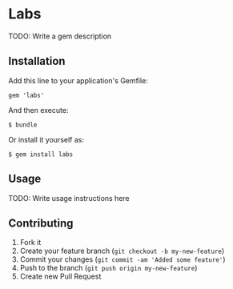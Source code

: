 # Labs

TODO: Write a gem description

## Installation

Add this line to your application's Gemfile:

    gem 'labs'

And then execute:

    $ bundle

Or install it yourself as:

    $ gem install labs

## Usage

TODO: Write usage instructions here

## Contributing

1. Fork it
2. Create your feature branch (`git checkout -b my-new-feature`)
3. Commit your changes (`git commit -am 'Added some feature'`)
4. Push to the branch (`git push origin my-new-feature`)
5. Create new Pull Request
